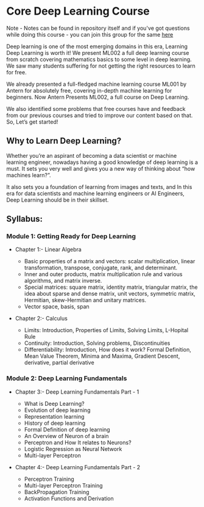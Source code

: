# Core Deep Learning Course 

Note - Notes can be found in repository itself and if you've got questions while doing this course - you can join this group for the same [here](https://chat.whatsapp.com/ESdAmUaUbQH7JT9XIZJ5nO)

Deep learning is one of the most emerging domains in this era, Learning Deep Learning is worth it! We present ML002 a full deep learning course from scratch covering mathematics basics to some level in deep learning. We saw many students suffering for not getting the right resources to learn for free. 

We already presented a full-fledged machine learning course ML001 by Antern for absolutely free, covering in-depth machine learning for beginners. Now Antern Presents ML002, a full course on Deep Learning. 

We also identified some problems that free courses have and feedback from our previous courses and tried to improve our content based on that. So, Let’s get started! 

## Why to Learn Deep Learning? 

Whether you’re an aspirant of becoming a data scientist or machine learning engineer, nowadays having a good knowledge of deep learning is a must. It sets you very well and gives you a new way of thinking about “how machines learn?”.  

It also sets you a foundation of learning from images and texts, and In this era for data scientists and machine learning engineers or AI Engineers, Deep Learning should be in their skillset. 

## Syllabus: 


### Module 1: Getting Ready for Deep Learning 

* Chapter 1:- Linear Algebra 
  * Basic properties of a matrix and vectors: scalar multiplication, linear transformation, transpose, conjugate, rank, and determinant. 
  * Inner and outer products, matrix multiplication rule and various algorithms, and matrix inverse.
  * Special matrices: square matrix, identity matrix, triangular matrix, the idea about sparse and dense matrix, unit vectors, symmetric matrix, Hermitian, skew-Hermitian and unitary matrices.
  * Vector space, basis, span

* Chapter 2:- Calculus  
  * Limits: Introduction, Properties of Limits,  Solving Limits, L-Hopital Rule 
  * Continuity: Introduction, Solving problems, Discontinuities  
  * Differentiability: Introduction, How does it work? Formal Definition, Mean Value Theorem, Minima and Maxima, Gradient Descent, derivative, partial derivative


### Module 2: Deep Learning Fundamentals 

* Chapter 3:- Deep Learning Fundamentals Part - 1  
  * What is Deep Learning? 
  * Evolution of deep learning  
  * Representation learning 
  * History of deep learning  
  * Formal Definition of deep learning 
  * An Overview of Neuron   of a brain 
  * Perceptron and How It relates to Neurons?
  * Logistic Regression as Neural Network  
  * Multi-layer Perceptron
 
* Chapter 4:- Deep Learning Fundamentals Part - 2
  * Perceptron Training  
  * Multi-layer Perceptron Training 
  * BackPropagation Training  
  * Activation Functions and Derivation


